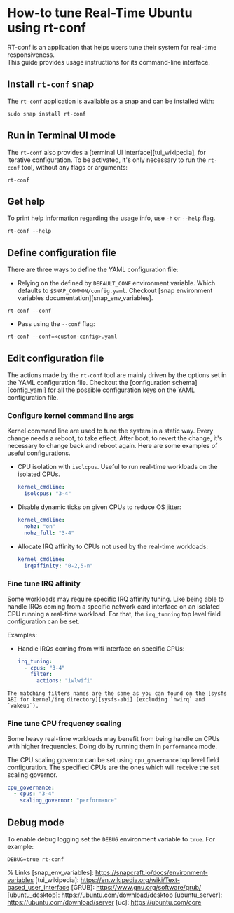 # How-to tune Real-Time Ubuntu using rt-conf

RT-conf is an application that helps users tune their system for real-time responsiveness.  
This guide provides usage instructions for its command-line interface.

## Install `rt-conf` snap

The `rt-conf` application is available as a snap and can be installed with:

```shell
sudo snap install rt-conf
```
<!-- TODO: Complement information with supported systems once the tool is in a stable state -->

## Run in Terminal UI mode

The `rt-conf` also provides a [terminal UI interface][tui_wikipedia], for iterative configuration.
To be activated, it's only necessary to run the `rt-conf` tool, without any flags or arguments:
```shell
rt-conf
```

## Get help

To print help information regarding the usage info, use `-h` or `--help` flag.

```shell
rt-conf --help
```

## Define configuration file

There are three ways to define the YAML configuration file:

- Relying on the defined by `DEFAULT_CONF` environment variable.
  Which defaults to `$SNAP_COMMON/config.yaml`. 
  Checkout [snap environment variables documentation][snap_env_variables].

```shell
rt-conf --conf
```

- Pass using the `--conf` flag:
```shell
rt-conf --conf=<custom-config>.yaml
```

## Edit configuration file

The actions made by the `rt-conf` tool are mainly driven by the options set in the YAML configuration file.
Checkout the [configuration schema][config_yaml] for all the possible configuration keys on the YAML configuration file.

### Configure kernel command line args

Kernel command line are used to tune the system in a static way.
Every change needs a reboot, to take effect.
After boot, to revert the change, it's necessary to change back and reboot again.
Here are some examples of useful configurations.

  - CPU isolation with `isolcpus`.
    Useful to run real-time workloads on the isolated CPUs.
    ```yaml
    kernel_cmdline:
      isolcpus: "3-4"
    ```

  - Disable dynamic ticks on given CPUs to reduce OS jitter:
    ```yaml
    kernel_cmdline:
      nohz: "on"
      nohz_full: "3-4"
    ```

  - Allocate IRQ affinity to CPUs not used by the real-time workloads:
    ```yaml
    kernel_cmdline:
      irqaffinity: "0-2,5-n"
    ```

### Fine tune IRQ affinity

Some workloads may require specific IRQ affinity tuning.
Like being able to handle IRQs coming from a specific network card interface on an isolated CPU running a real-time workload.
For that, the `irq_tunning` top level field configuration can be set.

Examples:

- Handle IRQs coming from wifi interface on specific CPUs:
  ```yaml
  irq_tuning:
    - cpus: "3-4"
      filter:
        actions: "iwlwifi"
  ```

```{note}
The matching filters names are the same as you can found on the [sysfs ABI for kernel/irq directory][sysfs-abi] (excluding `hwirq` and `wakeup`).
```

### Fine tune CPU frequency scaling

Some heavy real-time workloads may benefit from being handle on CPUs with higher frequencies.
Doing do by running them in `performance` mode.

The CPU scaling governor can be set using `cpu_governance` top level field configuration.
The specified CPUs are the ones which will receive the set scaling governor.

```yaml
cpu_governance: 
  - cpus: "3-4"
    scaling_governor: "performance"
```

## Debug mode

To enable debug logging set the `DEBUG` environment variable to `true`. For example:

```shell
DEBUG=true rt-conf
```

% Links
[snap_env_variables]: https://snapcraft.io/docs/environment-variables
[tui_wikipedia]: https://en.wikipedia.org/wiki/Text-based_user_interface
[GRUB]: https://www.gnu.org/software/grub/
[ubuntu_desktop]: https://ubuntu.com/download/desktop
[ubuntu_server]: https://ubuntu.com/download/server
[uc]: https://ubuntu.com/core
